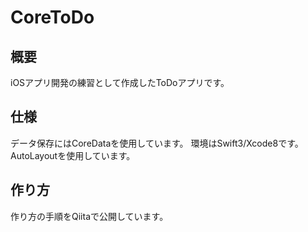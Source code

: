 # CoreToDo
## 概要
iOSアプリ開発の練習として作成したToDoアプリです。
## 仕様
データ保存にはCoreDataを使用しています。
環境はSwift3/Xcode8です。
AutoLayoutを使用しています。
## 作り方
作り方の手順をQiitaで公開しています。
